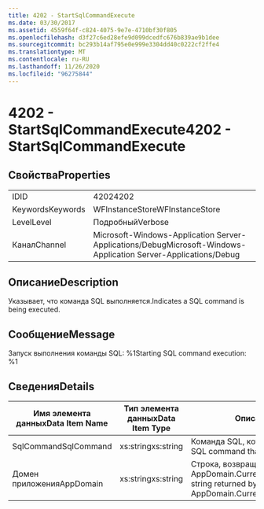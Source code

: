```yaml
---
title: 4202 - StartSqlCommandExecute
ms.date: 03/30/2017
ms.assetid: 4559f64f-c824-4075-9e7e-4710bf30f805
ms.openlocfilehash: d3f27c6ed28efe9d099dcedfc676b839ae9b1dee
ms.sourcegitcommit: bc293b14af795e0e999e3304dd40c0222cf2ffe4
ms.translationtype: MT
ms.contentlocale: ru-RU
ms.lasthandoff: 11/26/2020
ms.locfileid: "96275844"
---
```

# <a name="4202---startsqlcommandexecute"></a><span data-ttu-id="747fb-102">4202 - StartSqlCommandExecute</span><span class="sxs-lookup"><span data-stu-id="747fb-102">4202 - StartSqlCommandExecute</span></span>

## <a name="properties"></a><span data-ttu-id="747fb-103">Свойства</span><span class="sxs-lookup"><span data-stu-id="747fb-103">Properties</span></span>  
  
|||  
|-|-|  
|<span data-ttu-id="747fb-104">ID</span><span class="sxs-lookup"><span data-stu-id="747fb-104">ID</span></span>|<span data-ttu-id="747fb-105">4202</span><span class="sxs-lookup"><span data-stu-id="747fb-105">4202</span></span>|  
|<span data-ttu-id="747fb-106">Keywords</span><span class="sxs-lookup"><span data-stu-id="747fb-106">Keywords</span></span>|<span data-ttu-id="747fb-107">WFInstanceStore</span><span class="sxs-lookup"><span data-stu-id="747fb-107">WFInstanceStore</span></span>|  
|<span data-ttu-id="747fb-108">Level</span><span class="sxs-lookup"><span data-stu-id="747fb-108">Level</span></span>|<span data-ttu-id="747fb-109">Подробный</span><span class="sxs-lookup"><span data-stu-id="747fb-109">Verbose</span></span>|  
|<span data-ttu-id="747fb-110">Канал</span><span class="sxs-lookup"><span data-stu-id="747fb-110">Channel</span></span>|<span data-ttu-id="747fb-111">Microsoft-Windows-Application Server-Applications/Debug</span><span class="sxs-lookup"><span data-stu-id="747fb-111">Microsoft-Windows-Application Server-Applications/Debug</span></span>|  
  
## <a name="description"></a><span data-ttu-id="747fb-112">Описание</span><span class="sxs-lookup"><span data-stu-id="747fb-112">Description</span></span>  

 <span data-ttu-id="747fb-113">Указывает, что команда SQL выполняется.</span><span class="sxs-lookup"><span data-stu-id="747fb-113">Indicates a SQL command is being executed.</span></span>  
  
## <a name="message"></a><span data-ttu-id="747fb-114">Сообщение</span><span class="sxs-lookup"><span data-stu-id="747fb-114">Message</span></span>  

 <span data-ttu-id="747fb-115">Запуск выполнения команды SQL: %1</span><span class="sxs-lookup"><span data-stu-id="747fb-115">Starting SQL command execution: %1</span></span>  
  
## <a name="details"></a><span data-ttu-id="747fb-116">Сведения</span><span class="sxs-lookup"><span data-stu-id="747fb-116">Details</span></span>  
  
|<span data-ttu-id="747fb-117">Имя элемента данных</span><span class="sxs-lookup"><span data-stu-id="747fb-117">Data Item Name</span></span>|<span data-ttu-id="747fb-118">Тип элемента данных</span><span class="sxs-lookup"><span data-stu-id="747fb-118">Data Item Type</span></span>|<span data-ttu-id="747fb-119">Описание</span><span class="sxs-lookup"><span data-stu-id="747fb-119">Description</span></span>|  
|--------------------|--------------------|-----------------|  
|<span data-ttu-id="747fb-120">SqlCommand</span><span class="sxs-lookup"><span data-stu-id="747fb-120">SqlCommand</span></span>|<span data-ttu-id="747fb-121">xs:string</span><span class="sxs-lookup"><span data-stu-id="747fb-121">xs:string</span></span>|<span data-ttu-id="747fb-122">Команда SQL, которая была выполнена.</span><span class="sxs-lookup"><span data-stu-id="747fb-122">The SQL command that was executed.</span></span>|  
|<span data-ttu-id="747fb-123">Домен приложения</span><span class="sxs-lookup"><span data-stu-id="747fb-123">AppDomain</span></span>|<span data-ttu-id="747fb-124">xs:string</span><span class="sxs-lookup"><span data-stu-id="747fb-124">xs:string</span></span>|<span data-ttu-id="747fb-125">Строка, возвращаемая AppDomain.CurrentDomain.FriendlyName.</span><span class="sxs-lookup"><span data-stu-id="747fb-125">The string returned by AppDomain.CurrentDomain.FriendlyName.</span></span>|
